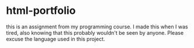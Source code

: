 # html-portfolio
this is an assignment from my programming course. I made this when I was tired, also knowing that this probably wouldn't be seen by anyone. Please excuse the language used in this project.
